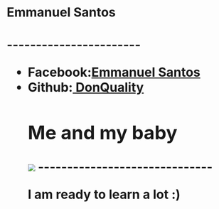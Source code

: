 <h1>Emmanuel Santos<h1>
-----------------------
<ul>
<li>Facebook:<a href="https://www.facebook.com/emmanuel.dq">Emmanuel Santos</a></li>
<li>Github:<a href="https://github.com/DonQuality"> DonQuality</a></li>
<h2>Me and my baby</h2>
<img src="https://scontent-b.xx.fbcdn.net/hphotos-xpf1/v/t1.0-9/10309165_1409456095999836_6348434040087294233_n.jpg?oh=c1f6b771059de9585e27540621be9bc4&oe=54351825"> 
------------------------------
<p>I am ready to learn a lot :) </p>



